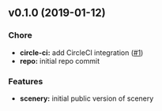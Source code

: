 
<a name="v0.1.0"></a>
## v0.1.0 (2019-01-12)

### Chore

* **circle-ci:** add CircleCI integration ([#1](https://github.com/dmlittle/scenery/issues/1))
* **repo:** initial repo commit

### Features

* **scenery:** initial public version of scenery

